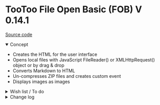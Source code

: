 # TooToo File Open Basic (FOB) V 0.14.1

[Source code]( https://github.com/pushme-pullyou/tootoo14/blob/master/js-14-1/fob-file-open-basic/fob-file-open-basic.js )


<details open >

<summary>Concept</summary>

* Creates the HTML for the user interface
* Opens local files with JavaScript FileReader() or XMLHttpRequest() object or by drag & drop
* Converts Markdown to HTML
* Un-compresses ZIP files and creates custom event
* Displays images as images

<details>

<summary>Wish list / To do</summary>

* 2019-06-10 ~ Theo ~ Add display PDF files
* 2019-06-10 ~ Theo ~ Add new file capability
* 2019-05-17 ~ Add create onload event
* 2019-01-15 ~ Theo ~ file save to file & save to ZIP module


</details>

<details>

<summary>Change log</summary>


### 2019-06-01 ~ Theo

* F - FOB.js: Add Json decider handler
* F - FOB.js: Add xml handler
* F - FOB.js: Add save to file


### 2019-05-29 ~ Theo

* D - FOB.html: Add load jsZip
* C - FOB: Update readme / description
* F - FOB.js: Add unzip to text

Dealt wih
* 2019-01-15 ~ Theo ~ file open ZIP, select and display contents module

### Previuosly

* 2019-02-07 ~ Simplify: remove content editable / save file - will re-add elsewhere
* 2019-01-15 ~ Add FOB.description variable and text
* 2019-01-15 ~ Add display FOB.description in pop-up and in test file
* 2019-01-14 ~ Add text here and there
* 2019-01-13 ~ Add link to status
* 2019-01-12 ~ Add cookbook HTML test script and read me file

</details>